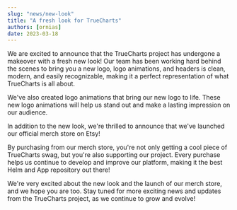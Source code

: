 ```yaml
---
slug: "news/new-look"
title: "A fresh look for TrueCharts"
authors: [ornias]
date: 2023-03-18
---
```


We are excited to announce that the TrueCharts project has undergone a makeover with a fresh new look! Our team has been working hard behind the scenes to bring you a new logo, logo animations, and headers is clean, modern, and easily recognizable, making it a perfect representation of what TrueCharts is all about.

We've also created logo animations that bring our new logo to life. These new logo animations will help us stand out and make a lasting impression on our audience.

In addition to the new look, we're thrilled to announce that we've launched our official merch store on Etsy!

By purchasing from our merch store, you're not only getting a cool piece of TrueCharts swag, but you're also supporting our project. Every purchase helps us continue to develop and improve our platform, making it the best Helm and App repository out there!

We're very excited about the new look and the launch of our merch store, and we hope you are too. Stay tuned for more exciting news and updates from the TrueCharts project, as we continue to grow and evolve!

